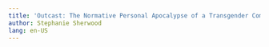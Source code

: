 ```yaml
---
title: 'Outcast: The Normative Personal Apocalypse of a Transgender Coming Out'
author: Stephanie Sherwood
lang: en-US
---
```


